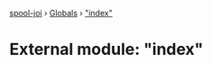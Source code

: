 [spool-joi](../README.md) › [Globals](../globals.md) › ["index"](_index_.md)

# External module: "index"


